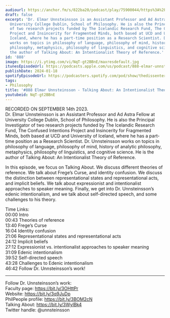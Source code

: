 ```yaml
---
audiourl: https://anchor.fm/s/822ba20/podcast/play/75900044/https%3A%2F%2Fd3ctxlq1ktw2nl.cloudfront.net%2Fstaging%2F2023-8-14%2F37b7b649-bf72-8716-024e-38d9c0b90456.m4a
draft: false
excerpt: 'Dr. Elmar Unnsteinsson is an Assistant Professor and Ad Astra Fellow at
  University College Dublin, School of Philosophy. He is also the Principal Investigator
  of two research projects funded by The Icelandic Research Fund, The Confused Intentions
  Project and Insincerity for Fragmented Minds, both based at UCD and University of
  Iceland, where he has a part-time position as a Research Scientist. Dr. Unnsteinsson
  works on topics in philosophy of language, philosophy of mind, history of analytic
  philosophy, metaphysics, philosophy of linguistics, and cognitive science. He is
  the author of Talking About: An Intentionalist Theory of Reference.'
id: '888'
image: https://i.ytimg.com/vi/NqT-gt2BBnE/maxresdefault.jpg
itunesEpisodeUrl: https://podcasts.apple.com/us/podcast/888-elmar-unnsteinsson-talking-about-an/id1451347236?i=1000642137575&uo=4
publishDate: 2024-01-18
spotifyEpisodeUrl: https://podcasters.spotify.com/pod/show/thedissenter/episodes/888-Elmar-Unnsteinsson---Talking-About-An-Intentionalist-Theory-of-Reference-e29apmc
tags:
- Philosophy
title: '#888 Elmar Unnsteinsson - Talking About: An Intentionalist Theory of Reference'
youtubeid: NqT-gt2BBnE
---
```

<div class="timelinks">

RECORDED ON SEPTEMBER 14th 2023.  
Dr. Elmar Unnsteinsson is an Assistant Professor and Ad Astra Fellow at University College Dublin, School of Philosophy. He is also the Principal Investigator of two research projects funded by The Icelandic Research Fund, The Confused Intentions Project and Insincerity for Fragmented Minds, both based at UCD and University of Iceland, where he has a part-time position as a Research Scientist. Dr. Unnsteinsson works on topics in philosophy of language, philosophy of mind, history of analytic philosophy, metaphysics, philosophy of linguistics, and cognitive science. He is the author of Talking About: An Intentionalist Theory of Reference.

In this episode, we focus on Talking About. We discuss different theories of reference. We talk about Frege’s Curse, and identity confusion. We discuss the distinction between representational states and representational acts, and implicit beliefs. We talk about expressionist and intentionalist approaches to speaker meaning. Finally, we get into Dr. Unnsteinsson’s edenic intentionalism, and we talk about self-directed speech, and some challenges to his theory.

Time Links:  
<time>00:00</time> Intro  
<time>00:43</time> Theories of reference  
<time>13:40</time> Frege’s Curse  
<time>16:04</time> Identity confusion  
<time>21:06</time> Representational states and representational acts  
<time>24:12</time> Implicit beliefs  
<time>27:12</time> Expressionist vs. intentionalist approaches to speaker meaning  
<time>31:09</time> Edenic intentionalism  
<time>39:52</time> Self-directed speech  
<time>43:28</time> Challenges to Edenic intentionalism  
<time>46:42</time> Follow Dr. Unnsteinsson’s work!

---

Follow Dr. Unnsteinsson’s work:  
Faculty page: https://bit.ly/3OHttPr  
Website: https://bit.ly/3q9JuDp  
PhilPeople profile: https://bit.ly/3BOM2cN  
Talking About: https://bit.ly/3WyIBk4  
Twitter handle: @unnsteinsson
</div>

